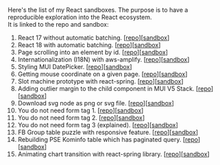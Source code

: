 Here's the list of my React sandboxes.
The purpose is to have a reproducible exploration into the React ecosystem.  
It is linked to the repo and sandbox:
1. React 17 without automatic batching. [[repo](https://github.com/artidata/react17-without-automatic-batching)][[sandbox](https://codesandbox.io/s/github/artidata/react17-without-automatic-batching)]
2. React 18 with automatic batching. [[repo](https://github.com/artidata/react18-with-automatic-batching)][[sandbox](https://codesandbox.io/s/github/artidata/react18-with-automatic-batching)]
3. Page scrolling into an element by id. [[repo](https://github.com/artidata/scrollIntoView)][[sandbox](https://codesandbox.io/s/github/artidata/scrollIntoView)]
4. Internationalization (I18N) with aws-amplify. [[repo](https://github.com/artidata/amplify-i18n)][[sandbox](https://codesandbox.io/s/github/artidata/amplify-i18n)]
5. Styling MUI DatePicker. [[repo](https://github.com/artidata/styling-mui-datepicker)][[sandbox](https://codesandbox.io/s/github/artidata/styling-mui-datepicker)] 
6. Getting mouse coordinate on a given page. [[repo](https://github.com/artidata/mouse-coordinate)][[sandbox](https://codesandbox.io/s/github/artidata/mouse-coordinate)]
7. Slot machine prototype with react-spring. [[repo](https://github.com/artidata/slot-react-spring)][[sandbox](https://codesandbox.io/s/github/artidata/slot-react-spring)]
8. Adding outlier margin to the child component in MUI V5 Stack. [[repo](https://github.com/artidata/mui-v5-stack-outlier)][[sandbox](https://codesandbox.io/s/github/artidata/mui-v5-stack-outlier)] 
9. Download svg node as png or svg file. [[repo](https://github.com/artidata/svg-to-png-or-svg)][[sandbox](https://codesandbox.io/s/github/artidata/svg-to-png-or-svg)]
10. You do not need form tag 1. [[repo](https://github.com/artidata/form-tag-obsolete-pre)][[sandbox](https://codesandbox.io/s/github/artidata/form-tag-obsolete-pre)]
11. You do not need form tag 2. [[repo](https://github.com/artidata/form-tag-obsolete)][[sandbox](https://codesandbox.io/s/github/artidata/form-tag-obsolete)]
12. You do not need form tag 3 (explained). [[repo](https://github.com/artidata/form-tag-inconsistency)][[sandbox](https://codesandbox.io/s/github/artidata/form-tag-inconsistency)]
13. FB Group table puzzle with responsive feature. [[repo](https://github.com/artidata/fbgroup-table-puzzle)][[sandbox](https://codesandbox.io/s/github/artidata/fbgroup-table-puzzle)]
14. Rebuilding PSE Kominfo table which has paginated query. [[repo](https://github.com/artidata/pes-kominfo-table)][[sandbox](https://codesandbox.io/s/github/artidata/pes-kominfo-table)]
15. Animating chart transition with react-spring library. [[repo](https://github.com/artidata/chart-transition-react-spring)][[sandbox](https://codesandbox.io/s/github/artidata/chart-transition-react-spring)]